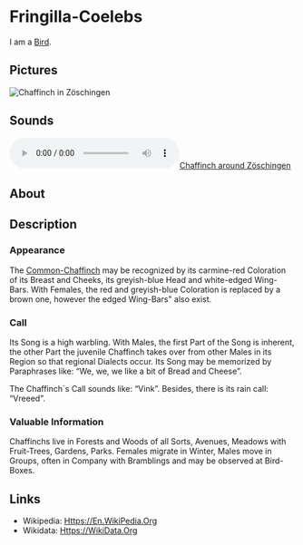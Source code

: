 # Fringilla-Coelebs <a id="1"/>

I am a [Bird](260010000.md).

## Pictures <a id="1000"/>

![Chaffinch in Zöschingen](400000246.jpg)

## Sounds <a id="5000"/>

![Chaffinch around Zöschingen](400000247.mp3)

## About <a id="2000"/>

## Description <a id="3000"/>

### Appearance <a id="3010"/>

The [Common-Chaffinch](260010003.md) may be recognized by its carmine-red Coloration of its Breast and Cheeks, its greyish-blue Head and white-edged Wing-Bars. With Females, the red and greyish-blue Coloration is replaced by a brown one, however the edged Wing-Bars" also exist.

### Call <a id="3010"/>

Its Song is a high warbling. With Males, the first Part of the Song is inherent, the other Part the juvenile Chaffinch takes over from other Males in its Region so that regional Dialects occur. Its Song may be memorized by Paraphrases like: “We, we, we like a bit of Bread and Cheese”.

The Chaffinch´s Call sounds like: “Vink”. Besides, there is its rain call: “Vreeed”.

### Valuable Information <a id="3020"/>

Chaffinchs live in Forests and Woods of all Sorts, Avenues, Meadows with Fruit-Trees, Gardens, Parks. Females migrate in Winter, Males move in Groups, often in Company with Bramblings and may be observed at Bird-Boxes.

## Links <a id="4000"/>

- Wikipedia: [Https://En.WikiPedia.Org](https://en.wikipedia.org/wiki/Eurasian_chaffinch)
- Wikidata: [Https://WikiData.Org](https://wikidata.org/wiki/Q25383)
